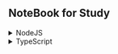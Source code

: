 ## NoteBook for Study

<details>
  <summary>NodeJS</summary>
  
  1. [CommonJS vs AMD vs RequireJS vs ES6 Modules](https://github.com/haoyunfeix/note/issues/2)
  2. list
     * With some
     * Sub bullets
</details>
<details>
  <summary>TypeScript</summary>
  
  1. [Typescript advantages ans disadvantages](https://github.com/haoyunfeix/note/issues/10)
  2. 
</details>
